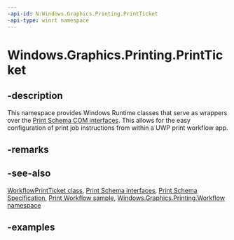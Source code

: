```yaml
---
-api-id: N:Windows.Graphics.Printing.PrintTicket
-api-type: winrt namespace
---
```


<!-- Namespace syntax.
namespace Windows.Graphics.Printing.PrintTicket 
-->

# Windows.Graphics.Printing.PrintTicket

## -description
This namespace provides Windows Runtime classes that serve as wrappers over the [Print Schema COM interfaces](https://msdn.microsoft.com/library/windows/hardware/hh464019(v=vs.85).aspx). This allows for the easy configuration of print job instructions from within a UWP print workflow app.

## -remarks

## -see-also
[WorkflowPrintTicket class](WorkflowPrintTicket.md), [Print Schema interfaces](https://msdn.microsoft.com/library/windows/hardware/hh464019(v=vs.85).aspx), [Print Schema Specification](/previous-versions/gg463385(v=msdn.10)), [Print Workflow sample](https://github.com/Microsoft/print-oem-samples), [Windows.Graphics.Printing.Workflow namespace](https://docs.microsoft.com/uwp/api/windows.graphics.printing.workflow)

## -examples

